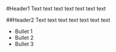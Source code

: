 #Header1
Text text text text text text text

##Header2
Text text text text text text text

* Bullet 1
* Bullet 2
* Bullet 3